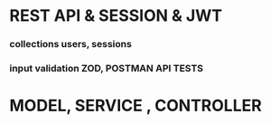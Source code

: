 # REST API & SESSION & JWT

### collections users, sessions  
### input validation ZOD, POSTMAN API TESTS

# MODEL, SERVICE , CONTROLLER
